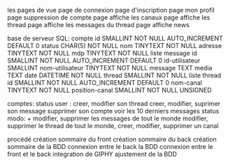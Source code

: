 les pages de vue
page de connexion
page d'inscription
	page mon profil
		page suppression de compte
	page affiche les canaux
		page affiche les thread
			page affiche les messages du thread
	page affiche news


base de serveur SQL:
compte
	id			SMALLINT NOT NULL AUTO_INCREMENT DEFAULT 0 
 	status			CHAR(5) NOT NULL
	nom			TINYTEXT NOT NULL
	adresse			TINYTEXT NOT NULL
	mdp			TINYTEXT NOT NULL
liste message
	id			SMALLINT NOT NULL AUTO_INCREMENT DEFAULT 0 
	id-utilisateur		SMALLINT
	nom-utilisateur		TINYTEXT NOT NULL
	message			TEXT
	media			TEXT
	date			DATETIME NOT NULL
	thread			SMALLINT NOT NULL
liste thread
	id 			SMALLINT NOT NULL AUTO_INCREMENT DEFAULT 0 
	nom-canal		TINYTEXT NOT NULL
	position-canal		SMALLINT NOT NULL UNSIGNED

comptes:
status user :
	creer, modifier son thread
	creer, modifier, suprimer son message
	supprimer son compte
	voir les 10 derniers messages
status modo: +
	modifier, supprimer les messages de tout le monde
	modifier, supprimer le thread de tout le monde,
	creer, modifier, supprimer un canal

procédé
création sommaire du front
création sommaire du back
création sommaire de la BDD
connexion entre le back la BDD
connexion entre le front et le back
integration de GIPHY
ajustement de la BDD